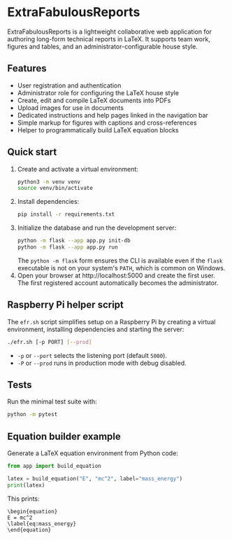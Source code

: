 # ExtraFabulousReports

ExtraFabulousReports is a lightweight collaborative web application for authoring long-form technical reports in LaTeX. It supports team work, figures and tables, and an administrator-configurable house style.

## Features
- User registration and authentication
- Administrator role for configuring the LaTeX house style
- Create, edit and compile LaTeX documents into PDFs
- Upload images for use in documents
- Dedicated instructions and help pages linked in the navigation bar
- Simple markup for figures with captions and cross-references
- Helper to programmatically build LaTeX equation blocks

## Quick start
1. Create and activate a virtual environment:
    ```bash
    python3 -m venv venv
    source venv/bin/activate
    ```
2. Install dependencies:
    ```bash
    pip install -r requirements.txt
    ```
3. Initialize the database and run the development server:
    ```bash
    python -m flask --app app.py init-db
    python -m flask --app app.py run
    ```
    The `python -m flask` form ensures the CLI is available even if the `flask`
    executable is not on your system's `PATH`, which is common on Windows.
4. Open your browser at http://localhost:5000 and create the first user. The first registered account automatically becomes the administrator.

## Raspberry Pi helper script

The `efr.sh` script simplifies setup on a Raspberry Pi by creating a virtual
environment, installing dependencies and starting the server:

```bash
./efr.sh [-p PORT] [--prod]
```

- `-p` or `--port` selects the listening port (default `5000`).
- `-P` or `--prod` runs in production mode with debug disabled.

## Tests
Run the minimal test suite with:
```bash
python -m pytest
```

## Equation builder example
Generate a LaTeX equation environment from Python code:

```python
from app import build_equation

latex = build_equation("E", "mc^2", label="mass_energy")
print(latex)
```

This prints:

```
\begin{equation}
E = mc^2
\label{eq:mass_energy}
\end{equation}
```
